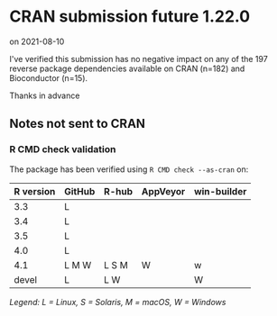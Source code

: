 # CRAN submission future 1.22.0

on 2021-08-10

I've verified this submission has no negative impact on any of the 197 reverse package dependencies available on CRAN (n=182) and Bioconductor (n=15).

Thanks in advance


## Notes not sent to CRAN

### R CMD check validation

The package has been verified using `R CMD check --as-cran` on:

| R version | GitHub | R-hub   | AppVeyor | win-builder |
| --------- | ------ | ------- | -------- | ----------- |
| 3.3       | L      |         |          |             |
| 3.4       | L      |         |          |             |
| 3.5       | L      |         |          |             |
| 4.0       | L      |         |          |             |
| 4.1       | L M W  | L S M   | W        | w           |
| devel     | L      | L     W |          | W           |

_Legend: L = Linux, S = Solaris, M = macOS, W = Windows_
